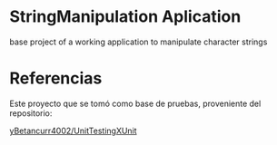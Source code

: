 # StringManipulation Aplication
base project of a working application to manipulate character strings


# Referencias

Este proyecto que se tomó como base de pruebas, proveniente del repositorio:

[yBetancurr4002/UnitTestingXUnit](https://github.com/yBetancurr4002/UnitTestingXUnit.git "referncia del proyecto base")
